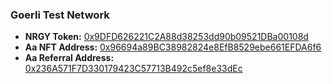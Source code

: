 ### Goerli Test Network

- **NRGY Token:** [0x9DFD626221C2A88d38253dd90b09521DBa00108d](https://goerli.etherscan.io/address/0x9DFD626221C2A88d38253dd90b09521DBa00108d)
- **Aa NFT Address:** [0x96694a89BC38982824e8EfB8529ebe661EFDA6f6](https://goerli.etherscan.io/address/0x96694a89BC38982824e8EfB8529ebe661EFDA6f6)
- **Aa Referral Address:** [0x236A571F7D330179423C57713B492c5ef8e33dEc](https://goerli.etherscan.io/address/0x236A571F7D330179423C57713B492c5ef8e33dEc)
